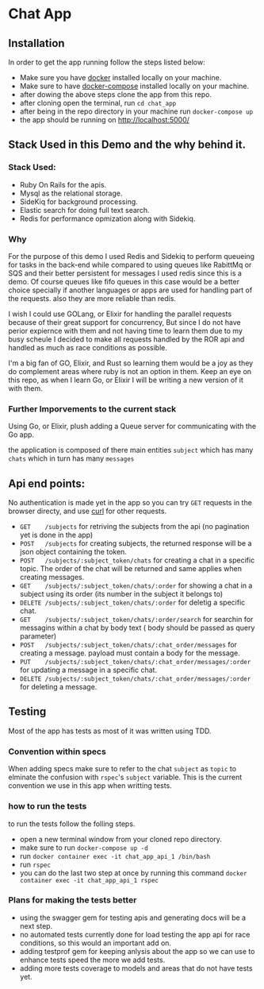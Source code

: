 # Chat App

## Installation
In order to get the app running follow the steps listed below:
* Make sure you have [docker](https://docs.docker.com/engine/install/) installed locally on your machine.
* Make sure to have [docker-compose](https://docs.docker.com/compose/install/) installed locally on your machine.
* after dowing the above steps clone the app from this repo.
* after cloning open the terminal, run `cd chat_app`
* after being in the repo directory in your machine run `docker-compose up`
* the app should be running on [http://localhost:5000/](http://localhost:5000/)

## Stack Used in this Demo and the why behind it.
### Stack Used:
* Ruby On Rails for the apis.
* Mysql as the relational storage.
* SideKiq for background processing.
* Elastic search for doing full text search.
* Redis for performance opmization along with Sidekiq.

### Why
For the purpose of this demo I used Redis and Sidekiq to perform queueing for tasks in the back-end
while compared to using queues like RabittMq or SQS and their better persistent for messages I used redis
since this is a demo. Of course queues like fifo queues in this case would be a better choice specially if
another languages or apps are used for handling part of the requests. also they are more reliable than redis.

I wish I could use GOLang, or Elixir for handling the parallel requests because of their great support for 
concurrency, But since I do not have perior expiernce with them and not having time to learn them due to 
my busy scheule I decided to make all requests handled by the ROR api and handled as much as race conditions as possible.

I'm a big fan of GO, Elixir, and Rust so learning them would be a joy as they do complement areas where ruby is not an option in them.
Keep an eye on this repo, as when I learn Go, or Elixir I will be writing a new version of it with them.

### Further Imporvements to the current stack
  Using Go, or Elixir, plush adding a Queue server for communicating with the Go app.

the application is composed of there main entities `subject` which has many `chats` which in turn has many `messages`

## Api end points:
No authentication is made yet in the app so you can try `GET` requests in the browser directy, and use [curl](https://curl.se/docs/manpage.html) for other requests.
* `GET    /subjects` for retriving the subjects from the api (no pagination yet is done in the app)
* `POST   /subjects` for creating subjects, the returned response will be a json object containing the token.
* `POST   /subjects/:subject_token/chats` for creating a chat in a specific topic. The order of the chat will be returned and same applies when creating messages.
* `GET    /subjects/:subject_token/chats/:order` for showing a chat in a subject using its order (its number in the subject it belongs to)
* `DELETE /subjects/:subject_token/chats/:order` for deletig a specific chat.
* `GET    /subjects/:subject_token/chats/:order/search` for searchin for messagins within a chat by body text ( body should be passed as query parameter)
* `POST   /subjects/:subject_token/chats/:chat_order/messages` for creating a message. payload must contain a body for the message.
* `PUT    /subjects/:subject_token/chats/:chat_order/messages/:order` for updating a message in a specific chat.
* `DELETE /subjects/:subject_token/chats/:chat_order/messages/:order`  for deleting a message.

## Testing
Most of the app has tests as most of it was written using TDD.
### Convention within specs
 When adding specs make sure to refer to the chat `subject` as `topic` to elminate the confusion with `rspec`'s `subject` variable. This
 is the current convention we use in this app when writting tests.
### how to run the tests
to run the tests follow the folling steps.
* open a new terminal window from your cloned repo directory.
* make sure to run `docker-compose up -d`
* run `docker container exec -it chat_app_api_1 /bin/bash`
* run `rspec`
* you can do the last two step at once by running this command `docker container exec -it chat_app_api_1 rspec`
 ### Plans for making the tests better
* using the swagger gem for testing apis and generating docs will be a next step.
* no automated tests currently done for load testing the app api for race conditions, so this would an important add on.
* adding testprof gem for keeping anlysis about the app so we can use to enhance tests speed the more we add tests.
* adding more tests coverage to models and areas that do not have tests yet.


